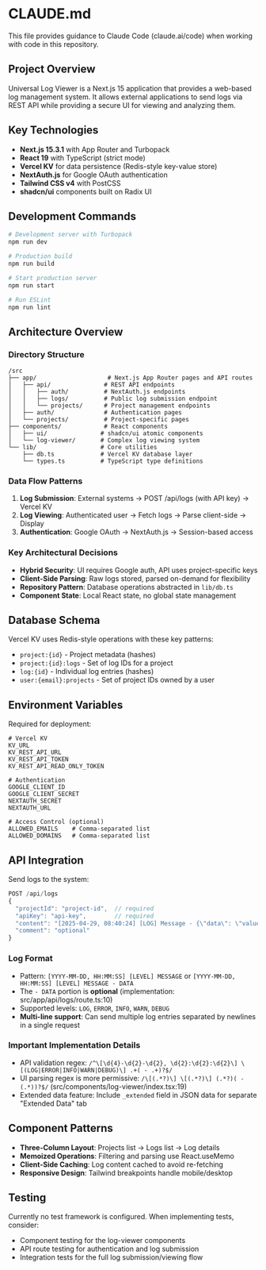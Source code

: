 # CLAUDE.md

This file provides guidance to Claude Code (claude.ai/code) when working with code in this repository.

## Project Overview

Universal Log Viewer is a Next.js 15 application that provides a web-based log management system. It allows external applications to send logs via REST API while providing a secure UI for viewing and analyzing them.

## Key Technologies

- **Next.js 15.3.1** with App Router and Turbopack
- **React 19** with TypeScript (strict mode)
- **Vercel KV** for data persistence (Redis-style key-value store)
- **NextAuth.js** for Google OAuth authentication
- **Tailwind CSS v4** with PostCSS
- **shadcn/ui** components built on Radix UI

## Development Commands

```bash
# Development server with Turbopack
npm run dev

# Production build
npm run build

# Start production server
npm run start

# Run ESLint
npm run lint
```

## Architecture Overview

### Directory Structure

```
/src
├── app/                    # Next.js App Router pages and API routes
│   ├── api/               # REST API endpoints
│   │   ├── auth/          # NextAuth.js endpoints
│   │   ├── logs/          # Public log submission endpoint
│   │   └── projects/      # Project management endpoints
│   ├── auth/              # Authentication pages
│   └── projects/          # Project-specific pages
├── components/            # React components
│   ├── ui/               # shadcn/ui atomic components
│   └── log-viewer/       # Complex log viewing system
└── lib/                  # Core utilities
    ├── db.ts             # Vercel KV database layer
    └── types.ts          # TypeScript type definitions
```

### Data Flow Patterns

1. **Log Submission**: External systems → POST /api/logs (with API key) → Vercel KV
2. **Log Viewing**: Authenticated user → Fetch logs → Parse client-side → Display
3. **Authentication**: Google OAuth → NextAuth.js → Session-based access

### Key Architectural Decisions

- **Hybrid Security**: UI requires Google auth, API uses project-specific keys
- **Client-Side Parsing**: Raw logs stored, parsed on-demand for flexibility
- **Repository Pattern**: Database operations abstracted in `lib/db.ts`
- **Component State**: Local React state, no global state management

## Database Schema

Vercel KV uses Redis-style operations with these key patterns:
- `project:{id}` - Project metadata (hashes)
- `project:{id}:logs` - Set of log IDs for a project
- `log:{id}` - Individual log entries (hashes)
- `user:{email}:projects` - Set of project IDs owned by a user

## Environment Variables

Required for deployment:
```
# Vercel KV
KV_URL
KV_REST_API_URL
KV_REST_API_TOKEN
KV_REST_API_READ_ONLY_TOKEN

# Authentication
GOOGLE_CLIENT_ID
GOOGLE_CLIENT_SECRET
NEXTAUTH_SECRET
NEXTAUTH_URL

# Access Control (optional)
ALLOWED_EMAILS    # Comma-separated list
ALLOWED_DOMAINS   # Comma-separated list
```

## API Integration

Send logs to the system:
```javascript
POST /api/logs
{
  "projectId": "project-id",  // required
  "apiKey": "api-key",        // required
  "content": "[2025-04-29, 08:40:24] [LOG] Message - {\"data\": \"value\"}",  // required
  "comment": "optional"
}
```

### Log Format
- Pattern: `[YYYY-MM-DD, HH:MM:SS] [LEVEL] MESSAGE` or `[YYYY-MM-DD, HH:MM:SS] [LEVEL] MESSAGE - DATA`
- The `- DATA` portion is **optional** (implementation: src/app/api/logs/route.ts:10)
- Supported levels: `LOG`, `ERROR`, `INFO`, `WARN`, `DEBUG`
- **Multi-line support**: Can send multiple log entries separated by newlines in a single request

### Important Implementation Details
- API validation regex: `/^\[\d{4}-\d{2}-\d{2}, \d{2}:\d{2}:\d{2}\] \[(LOG|ERROR|INFO|WARN|DEBUG)\] .+( - .+)?$/`
- UI parsing regex is more permissive: `/\[(.*?)\] \[(.*?)\] (.*?)( - (.*))?$/` (src/components/log-viewer/index.tsx:19)
- Extended data feature: Include `_extended` field in JSON data for separate "Extended Data" tab

## Component Patterns

- **Three-Column Layout**: Projects list → Logs list → Log details
- **Memoized Operations**: Filtering and parsing use React.useMemo
- **Client-Side Caching**: Log content cached to avoid re-fetching
- **Responsive Design**: Tailwind breakpoints handle mobile/desktop

## Testing

Currently no test framework is configured. When implementing tests, consider:
- Component testing for the log-viewer components
- API route testing for authentication and log submission
- Integration tests for the full log submission/viewing flow